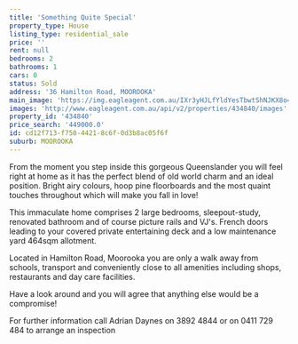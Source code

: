 ```yaml
---
title: 'Something Quite Special'
property_type: House
listing_type: residential_sale
price: ''
rent: null
bedrooms: 2
bathrooms: 1
cars: 0
status: Sold
address: '36 Hamilton Road, MOOROOKA'
main_image: 'https://img.eagleagent.com.au/IXr3yHJLfYldYesTbwtShNJKX8o=/1280x854/smart/https://s3-us-west-2.amazonaws.com/eagleagent-orig/images/6818222/104133624-image-M.jpg'
images: 'http://www.eagleagent.com.au/api/v2/properties/434840/images'
property_id: '434840'
price_search: '449000.0'
id: cd12f713-f750-4421-8c6f-0d3b8ac05f6f
suburb: MOOROOKA
---
```

From the moment you step inside this gorgeous Queenslander you will feel right at home as it has the perfect blend of old world charm and an ideal position.  Bright airy colours, hoop pine floorboards and the most quaint touches throughout which will make you fall in love!

This immaculate home comprises 2 large bedrooms, sleepout-study,  renovated bathroom and of course picture rails and VJ's. French doors leading to your covered private entertaining deck and a low maintenance yard 464sqm allotment.

Located in Hamilton Road, Moorooka you are only a walk away from schools, transport and conveniently close to all amenities including shops, restaurants and day care facilities.

Have a look around and you will agree that anything else would be a compromise!

For further information call Adrian Daynes on 3892 4844 or on 0411 729 484 to arrange an inspection
